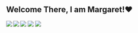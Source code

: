 ## Welcome There, I am Margaret!❤️
<img align="left"  src="https://github-readme-stats.vercel.app/api?username=MargaretTechworld&show_icons=true&theme=radical">
<img align="left"  src="https://github-readme-stats.vercel.app/api/top-langs/?username=MargaretTechworld&layout=pie">
<img src="https://img.shields.io/badge/javascript-%23323330.svg?style=for-the-badge&logo=javascript&logoColor=%23F7DF1E">
<img src="https://img.shields.io/badge/html5-%23E34F26.svg?style=for-the-badge&logo=html5&logoColor=white">
<img src="https://img.shields.io/badge/css3-%231572B6.svg?style=for-the-badge&logo=css3&logoColor=white">

